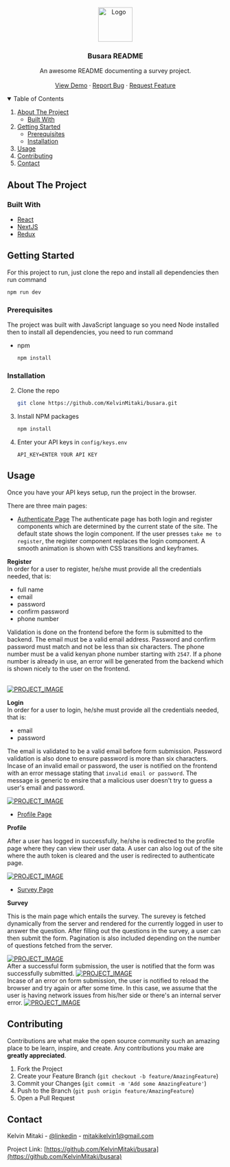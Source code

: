 <br />
<p align="center">
  <a href="https://github.com/KelvinMitaki/busara">
    <img src="images/logo.png" alt="Logo" width="80" height="80">
  </a>

  <h3 align="center">Busara README</h3>

  <p align="center">
    An awesome README documenting a survey project.
    <br />
    <br />
    <a href="https://busara.vercel.app">View Demo</a>
    ·
    <a href="https://github.com/KelvinMitaki/busara/issues">Report Bug</a>
    ·
    <a href="https://github.com/KelvinMitaki/busara/issues">Request Feature</a>
  </p>
</p>

<details open="open">
  <summary>Table of Contents</summary>
  <ol>
    <li>
      <a href="#about-the-project">About The Project</a>
      <ul>
        <li><a href="#built-with">Built With</a></li>
      </ul>
    </li>
    <li>
      <a href="#getting-started">Getting Started</a>
      <ul>
        <li><a href="#prerequisites">Prerequisites</a></li>
        <li><a href="#installation">Installation</a></li>
      </ul>
    </li>
    <li><a href="#usage">Usage</a></li>
    <li><a href="#contributing">Contributing</a></li>
    <li><a href="#contact">Contact</a></li>
  </ol>
</details>

## About The Project

<!--
[![busara screenshot][busara screenshot]](<https://e-commerce-gig.s3.eu-west-2.amazonaws.com/Screenshot+(86).png>) -->

### Built With

- [React](https://reactjs.org/docs/getting-started.html)
- [NextJS](https://nextjs.org/docs/getting-started)
- [Redux](https://redux.js.org/introduction/getting-started)

## Getting Started

For this project to run, just clone the repo and install all dependencies then run command

```sh
npm run dev
```

### Prerequisites

The project was built with JavaScript language so you need Node installed then to install all dependencies, you need to run command

- npm
  ```sh
  npm install
  ```

### Installation

2. Clone the repo
   ```sh
   git clone https://github.com/KelvinMitaki/busara.git
   ```
3. Install NPM packages
   ```sh
   npm install
   ```
4. Enter your API keys in `config/keys.env`
   ```env
   API_KEY=ENTER YOUR API KEY
   ```

## Usage

Once you have your API keys setup, run the project in the browser.

There are three main pages:

- [Authenticate Page](https://busara.vercel.app/authenticate)
  The authenticate page has both login and register components which are determined by the current state of the site. The default state shows the login component. If the user presses `take me to register`, the register component replaces the login component. A smooth animation is shown with CSS transitions and keyframes.

**Register**
<br/>
In order for a user to register, he/she must provide all the credentials needed, that is:

- full name
- email
- password
- confirm password
- phone number

Validation is done on the frontend before the form is submitted to the backend. The email must be a valid email address. Password and confirm password must match and not be less than six characters. The phone number must be a valid kenyan phone number starting with `2547`. If a phone number is already in use, an error will be generated from the backend which is shown nicely to the user on the frontend.

<br/>
<a href="https://e-commerce-gig.s3.eu-west-2.amazonaws.com/5efd9987b53dfa39cc27bae9/Screenshot+(102).png">
<img src="images/3.png" alt="PROJECT_IMAGE">
</a>

**Login**
<br/>
In order for a user to login, he/she must provide all the credentials needed, that is:

- email
- password

The email is validated to be a valid email before form submission. Password validation is also done to ensure password is more than six characters. Incase of an invalid email or password, the user is notified on the frontend with an error message stating that `invalid email or password`. The message is generic to ensire that a malicious user doesn't try to guess a user's email and password.

<a href="https://e-commerce-gig.s3.eu-west-2.amazonaws.com/5efd9987b53dfa39cc27bae9/Screenshot+(103).png">
<img src="images/4.png" alt="PROJECT_IMAGE">
</a>

- [Profile Page](https://busara.vercel.app/profile)

**Profile**
<br/>

After a user has logged in successfully, he/she is redirected to the profile page where they can view their user data. A user can also log out of the site where the auth token is cleared and the user is redirected to authenticate page.

<a href="https://e-commerce-gig.s3.eu-west-2.amazonaws.com/5efd9987b53dfa39cc27bae9/Screenshot+(97).png">
<img src="images/2.png" alt="PROJECT_IMAGE">
</a>

- [Survey Page](https://busara.vercel.app)

**Survey**
<br/>

This is the main page which entails the survey. The surevey is fetched dynamically from the server and rendered for the currently logged in user to answer the question. After filling out the questions in the survey, a user can then submit the form. Pagination is also included depending on the number of questions fetched from the server.

<a href="https://e-commerce-gig.s3.eu-west-2.amazonaws.com/5efd9987b53dfa39cc27bae9/Screenshot+(99).png">
<img src="images/1.png" alt="PROJECT_IMAGE">
</a>
<br/>
After a successful form submission, the user is notified that the form was successfully submitted.
<a href="https://e-commerce-gig.s3.eu-west-2.amazonaws.com/5efd9987b53dfa39cc27bae9/Screenshot+(105).png">
<img src="images/5.png" alt="PROJECT_IMAGE">
</a>
<br/>
Incase of an error on form submission, the user is notified to reload the browser and try again or after some time. In this case, we assume that the user is having network issues from his/her side or there's an internal server error.
<a href="https://e-commerce-gig.s3.eu-west-2.amazonaws.com/5efd9987b53dfa39cc27bae9/Screenshot+(106).png">
<img src="images/6.png" alt="PROJECT_IMAGE">
</a>

<!-- [![profile page screenshot][profile page screenshot]](<https://e-commerce-gig.s3.eu-west-2.amazonaws.com/Screenshot+(92).png>) -->

## Contributing

Contributions are what make the open source community such an amazing place to be learn, inspire, and create. Any contributions you make are **greatly appreciated**.

1. Fork the Project
2. Create your Feature Branch (`git checkout -b feature/AmazingFeature`)
3. Commit your Changes (`git commit -m 'Add some AmazingFeature'`)
4. Push to the Branch (`git push origin feature/AmazingFeature`)
5. Open a Pull Request

## Contact

Kelvin Mitaki - [@linkedin](https://www.linkedin.com/in/kelvinmitaki) - mitakikelvin1@gmail.com

Project Link: [https://github.com/KelvinMitaki/busara](https://github.com/KelvinMitaki/busara)
